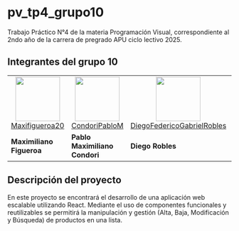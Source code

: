 # pv_tp4_grupo10
Trabajo Práctico N°4 de la materia Programación Visual, correspondiente al 2ndo año de la carrera de pregrado APU ciclo lectivo 2025.

## Integrantes del grupo 10

<table>
  <tr align="center">
    <td><a href="https://github.com/Maxifigueroa20"><img src="https://avatars.githubusercontent.com/u/111710424?v=4&size=100" height="100px"><br>Maxifigueroa20</a></td>
    <td><a href="https://github.com/CondoriPabloM"><img src="https://avatars.githubusercontent.com/u/105952953?v=4" height="100px"><br>CondoriPabloM</a></td>
    <td><a href="https://github.com/DiegoFedericoGabrielRobles"><img src="https://avatars.githubusercontent.com/u/111714917?v=4" height="100px"><br>DiegoFedericoGabrielRobles</a></td>
    <td><a href="https://github.com/HuellsNicolasRafael"><img src="https://avatars.githubusercontent.com/u/187710022?v=4" height="100px"><br>HuellsNicolasRafael</a></td>
    <td><a href="https://github.com/MartinAugustoYurquina"><img src="https://avatars.githubusercontent.com/u/105139106?v=4" height="100px"><br>MAY367</a></td>
  </tr>
  <tr>
    <td><strong>Maximiliano Figueroa</strong></td>
    <td><strong>Pablo Maximiliano Condori</strong></td>
    <td><strong>Diego Robles</strong></td>
    <td><strong>Nicolas Rafael Huells</strong></td>
    <td><strong>Martin Augusto Yurquina</strong></td>
  </tr>
</table>

## Descripción del proyecto

En este proyecto se encontrará el desarrollo de una aplicación web escalable utilizando React. Mediante el uso de componentes funcionales y reutilizables se permitirá la manipulación y gestión (Alta, Baja, Modificación y Búsqueda) de productos en una lista.